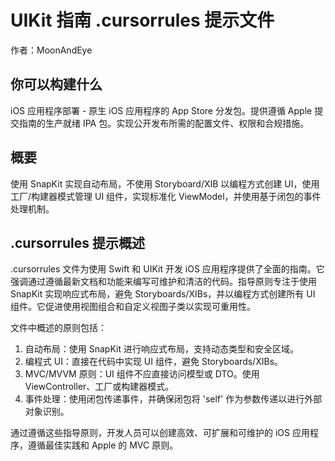 # UIKit 指南 .cursorrules 提示文件

作者：MoonAndEye

## 你可以构建什么
iOS 应用程序部署 - 原生 iOS 应用程序的 App Store 分发包。提供遵循 Apple 提交指南的生产就绪 IPA 包。实现公开发布所需的配置文件、权限和合规措施。

## 概要
使用 SnapKit 实现自动布局，不使用 Storyboard/XIB 以编程方式创建 UI，使用工厂/构建器模式管理 UI 组件，实现标准化 ViewModel，并使用基于闭包的事件处理机制。

## .cursorrules 提示概述
.cursorrules 文件为使用 Swift 和 UIKit 开发 iOS 应用程序提供了全面的指南。它强调通过遵循最新文档和功能来编写可维护和清洁的代码。指导原则专注于使用 SnapKit 实现响应式布局，避免 Storyboards/XIBs，并以编程方式创建所有 UI 组件。它促进使用视图组合和自定义视图子类以实现可重用性。

文件中概述的原则包括：
1. 自动布局：使用 SnapKit 进行响应式布局，支持动态类型和安全区域。
2. 编程式 UI：直接在代码中实现 UI 组件，避免 Storyboards/XIBs。
3. MVC/MVVM 原则：UI 组件不应直接访问模型或 DTO。使用 ViewController、工厂或构建器模式。
4. 事件处理：使用闭包传递事件，并确保闭包将 'self' 作为参数传递以进行外部对象识别。

通过遵循这些指导原则，开发人员可以创建高效、可扩展和可维护的 iOS 应用程序，遵循最佳实践和 Apple 的 MVC 原则。
